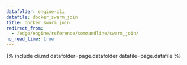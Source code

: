 ```yaml
---
datafolder: engine-cli
datafile: docker_swarm_join
title: docker swarm join
redirect_from:
  - /edge/engine/reference/commandline/swarm_join/
no_read_time: true
---
```

<!--
Sorry, but the contents of this page are automatically generated from
Docker's source code. If you want to suggest a change to the text that appears
here, you'll need to find the string by searching this repo:

https://github.com/docker/cli
-->

{% include cli.md datafolder=page.datafolder datafile=page.datafile %}
